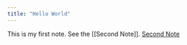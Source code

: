 ```yaml
---
title: "Hello World"
---
```


This is my first note. See the [[Second Note]]. [Second Note](/notes/Second-Note)
